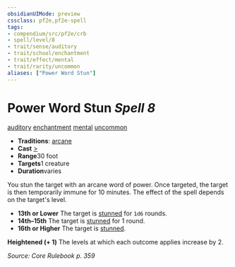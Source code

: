 ```yaml
---
obsidianUIMode: preview
cssclass: pf2e,pf2e-spell
tags:
- compendium/src/pf2e/crb
- spell/level/8
- trait/sense/auditory
- trait/school/enchantment
- trait/effect/mental
- trait/rarity/uncommon
aliases: ["Power Word Stun"]
---
```

# Power Word Stun *Spell 8*   
[auditory](auditory.md)  [enchantment](enchantment.md)  [mental](mental.md)  [uncommon](uncommon.md)  

- **Traditions**: [arcane](arcane.md)
- **Cast** [>](chapter-9-playing-the-game.md#Actions "Single Action") 
- **Range**30 foot
- **Targets**1 creature
- **Duration**varies

You stun the target with an arcane word of power. Once targeted, the target is then temporarily immune for 10 minutes. The effect of the spell depends on the target's level.

- **13th or Lower** The target is [stunned](conditions.md#Stunned) for `1d6` rounds.
- **14th–15th** The target is [stunned](conditions.md#Stunned) for 1 round.
- **16th or Higher** The target is [stunned](conditions.md#Stunned).

**Heightened (+ 1)** The levels at which each outcome applies increase by 2.

*Source: Core Rulebook p. 359*
